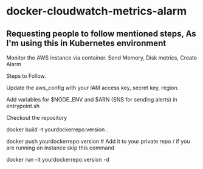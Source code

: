 # docker-cloudwatch-metrics-alarm
## Requesting people to follow mentioned steps, As I'm using this in Kubernetes environment
Monitor the AWS instance via container. Send Memory, Disk metrics, Create Alarm

Steps to Follow.

Update the aws_config with your IAM access key, secret key, region. 

Add variables for $NODE_ENV and $ARN (SNS for sending alerts) in entrypoint.sh

Checkout the repository

docker build -t yourdockerrepo:version .
 
docker push yourdockerrepo:version  # Add it to your private repo / if you are running on instance skip this command
  
docker run -it yourdockerrepo:version -d
